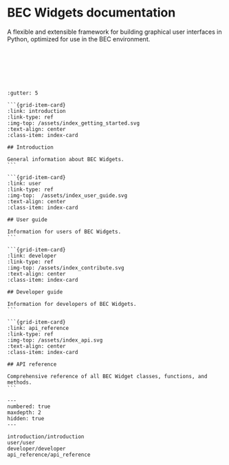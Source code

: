 # BEC Widgets documentation

A flexible and extensible framework for building graphical user interfaces in Python, optimized for use in the BEC environment.

<br><br>

<br><br>

````{grid} 2
:gutter: 5

```{grid-item-card}
:link: introduction
:link-type: ref
:img-top: /assets/index_getting_started.svg
:text-align: center
:class-item: index-card

## Introduction

General information about BEC Widgets.
```

```{grid-item-card}
:link: user
:link-type: ref
:img-top:  /assets/index_user_guide.svg
:text-align: center
:class-item: index-card

## User guide

Information for users of BEC Widgets.
```

```{grid-item-card} 
:link: developer
:link-type: ref
:img-top: /assets/index_contribute.svg
:text-align: center
:class-item: index-card

## Developer guide

Information for developers of BEC Widgets. 
```

```{grid-item-card} 
:link: api_reference
:link-type: ref
:img-top: /assets/index_api.svg
:text-align: center
:class-item: index-card

## API reference

Comprehensive reference of all BEC Widget classes, functions, and methods.
```

````


```{toctree}
---
numbered: true
maxdepth: 2
hidden: true
---

introduction/introduction
user/user
developer/developer
api_reference/api_reference
```
